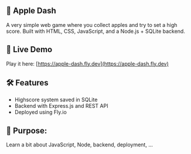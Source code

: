 ## 🍎 Apple Dash

A very simple web game where you collect apples and try to set a high score. Built with HTML, CSS, JavaScript, and a Node.js + SQLite backend.

## 🚀 Live Demo

Play it here: [https://apple-dash.fly.dev](https://apple-dash.fly.dev)

## 🛠️ Features

- Highscore system saved in SQLite
- Backend with Express.js and REST API
- Deployed using Fly.io

## 🎯 Purpose:

Learn a bit about JavaScript, Node, backend, deployment, ...
